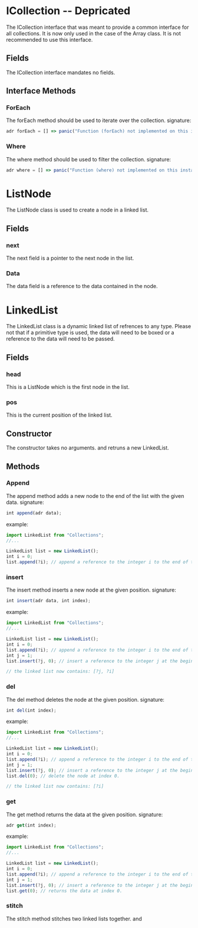 # ICollection -- Depricated
The ICollection interface that was meant to provide a common interface for all collections.  It is now only used in the case of the Array class.  It is not recommended to use this interface.

## Fields
The ICollection interface mandates no fields.

## Interface Methods
### ForEach
The forEach method should be used to iterate over the collection.
signature:
```js
adr forEach = [] => panic("Function (forEach) not implemented on this instance");
```
### Where
The where method should be used to filter the collection.
signature:
```js
adr where = [] => panic("Function (where) not implemented on this instance");
```

# ListNode
The ListNode class is used to create a node in a linked list.

## Fields
### next
The next field is a pointer to the next node in the list.

### Data
The data field is a reference to the data contained in the node.

# LinkedList
The LinkedList class is a dynamic linked list of refrences to any type. Please not that if a primitive type is used, the data will need to be boxed or a reference to the data will need to be passed.

## Fields
### head
This is a ListNode which is the first node in the list.

### pos
This is the current position of the linked list.

## Constructor
The constructor takes no arguments. and retruns a new LinkedList.

## Methods

### Append
The append method adds a new node to the end of the list with the given data.
signature:
```js
int append(adr data);
```
example:
```js
import LinkedList from "Collections";
//...

LinkedList list = new LinkedList();
int i = 0;
list.append(?i); // append a reference to the integer i to the end of the linked list.
```

### insert
The insert method inserts a new node at the given position.
signature:
```js
int insert(adr data, int index);
```
example:
```js
import LinkedList from "Collections";
//...

LinkedList list = new LinkedList();
int i = 0;
list.append(?i); // append a reference to the integer i to the end of the linked list.
int j = 1;
list.insert(?j, 0); // insert a reference to the integer j at the beginning of the linked list.

// the linked list now contains: [?j, ?i]
```

### del
The del method deletes the node at the given position.
signature:
```js
int del(int index);
```
example:
```js
import LinkedList from "Collections";
//...

LinkedList list = new LinkedList();
int i = 0;
list.append(?i); // append a reference to the integer i to the end of the linked list.
int j = 1;
list.insert(?j, 0); // insert a reference to the integer j at the beginning of the linked list.
list.del(0); // delete the node at index 0.

// the linked list now contains: [?i]
```
### get
The get method returns the data at the given position.
signature:
```js
adr get(int index);
```
example:
```js
import LinkedList from "Collections";
//...

LinkedList list = new LinkedList();
int i = 0;
list.append(?i); // append a reference to the integer i to the end of the linked list.
int j = 1;
list.insert(?j, 0); // insert a reference to the integer j at the beginning of the linked list.
list.get(0); // returns the data at index 0.
```

### stitch
The stitch method stitches two linked lists together. and 